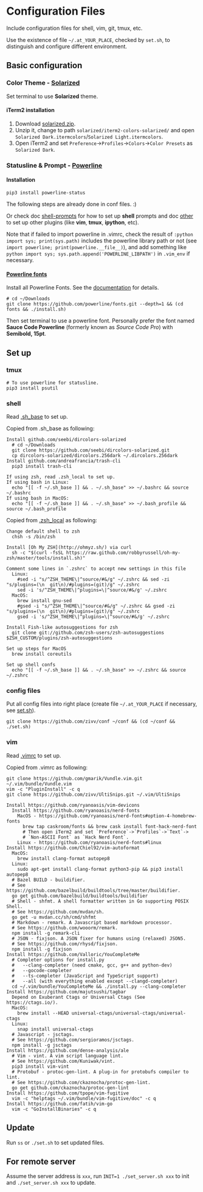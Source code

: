 # Configuration Files

Include configuration files for shell, vim, git, tmux, etc.

Use the existence of file `~/.at_YOUR_PLACE`, checked by `set.sh`, to distinguish and configure different environment.

## Basic configuration

### Color Theme - [Solarized](http://ethanschoonover.com/solarized)

Set terminal to use **Solarized** theme.

#### iTerm2 installation

1.  Download [solarized.zip](http://ethanschoonover.com/solarized/files/solarized.zip).
2.  Unzip it, change to path `solarized/iterm2-colors-solarized/` and open `Solarized Dark.itermcolors`/`Solarized Light.itermcolors`.
3.  Open iTerm2 and set `Preference`->`Profiles`->`Colors`->`Color Presets` as `Solarized Dark`.

### Statusline & Prompt - [Powerline](https://github.com/powerline/powerline)

#### Installation

    pip3 install powerline-status

The following steps are already done in conf files. :)

Or check doc [shell-prompts](https://powerline.readthedocs.org/en/master/usage/shell-prompts.html) for how to set up **shell** prompts and doc [other](https://powerline.readthedocs.org/en/master/usage/other.html) to set up other plugins (like **vim**, **tmux**, **ipython**, etc).

Note that if failed to import powerline in .vimrc, check the result of `:python import sys; print(sys.path)` includes the powerline library path or not (see `import powerline; print(powerline.__file__)`), and add something like `python import sys; sys.path.append('POWERLINE_LIBPATH')` in `.vim_env` if necessary.

#### [Powerline fonts](https://github.com/powerline/fonts)

Install all Powerline Fonts. See the [documentation](https://powerline.readthedocs.org/en/latest/installation/linux.html#font-installation) for details.

    # cd ~/Downloads
    git clone https://github.com/powerline/fonts.git --depth=1 && (cd fonts && ./install.sh)

Then set terminal to use a powerline font. Personally prefer the font named **Sauce Code Powerline** (formerly known as _Source Code Pro_) with **Semibold, 15pt**.

## Set up

### tmux

    # To use powerline for statusline.
    pip3 install psutil

### shell

Read [.sh_base](.sh_base) to set up.

Copied from .sh_base as following:

    Install github.com/seebi/dircolors-solarized
      # cd ~/Downloads
      git clone https://github.com/seebi/dircolors-solarized.git
      cp dircolors-solarized/dircolors.256dark ~/.dircolors.256dark
    Install github.com/andreafrancia/trash-cli
      pip3 install trash-cli

    If using zsh, read .zsh_local to set up.
    If using bash in Linux:
      echo "[[ -f ~/.sh_base ]] && . ~/.sh_base" >> ~/.bashrc && source ~/.bashrc
    If using bash in MacOS:
      echo "[[ -f ~/.sh_base ]] && . ~/.sh_base" >> ~/.bash_profile && source ~/.bash_profile

Copied from [.zsh_local](.zsh_local) as following:

    Change default shell to zsh
      chsh -s /bin/zsh

    Install [Oh My ZSH](http://ohmyz.sh/) via curl
      sh -c "$(curl -fsSL https://raw.github.com/robbyrussell/oh-my-zsh/master/tools/install.sh)"

    Comment some lines in `.zshrc` to accept new settings in this file
      Linux:
        #sed -i "s/^ZSH_THEME\|^source/#&/g" ~/.zshrc && sed -zi "s/plugins=(\n  git\n)/#plugins=(git)/g" ~/.zshrc
        sed -i 's/^ZSH_THEME\|^plugins=\|^source/#&/g' ~/.zshrc
      MacOS:
        brew install gnu-sed
        #gsed -i "s/^ZSH_THEME\|^source/#&/g" ~/.zshrc && gsed -zi "s/plugins=(\n  git\n)/#plugins=(git)/g" ~/.zshrc
        gsed -i 's/^ZSH_THEME\|^plugins=\|^source/#&/g' ~/.zshrc

    Install Fish-like autosuggestions for zsh
      git clone git://github.com/zsh-users/zsh-autosuggestions $ZSH_CUSTOM/plugins/zsh-autosuggestions

    Set up steps for MacOS
      brew install coreutils

    Set up shell confs
      echo "[[ -f ~/.sh_base ]] && . ~/.sh_base" >> ~/.zshrc && source ~/.zshrc

### config files

Put all config files into right place (create file `~/.at_YOUR_PLACE` if necessary, see [set.sh](set.sh)).

    git clone https://github.com/zivv/conf ~/conf && (cd ~/conf && ./set.sh)

### vim

Read [.vimrc](.vimrc) to set up.

Copied from .vimrc as following:

    git clone https://github.com/gmarik/Vundle.vim.git ~/.vim/bundle/Vundle.vim
    vim -c "PluginInstall" -c q
    git clone https://github.com/zivv/UltiSnips.git ~/.vim/UltiSnips

    Install https://github.com/ryanoasis/vim-devicons
      Install https://github.com/ryanoasis/nerd-fonts
        MacOS - https://github.com/ryanoasis/nerd-fonts#option-4-homebrew-fonts
          brew tap caskroom/fonts && brew cask install font-hack-nerd-font
          # Then open iTerm2 and set `Preference`->`Profiles`->`Text`->
          # `Non-ASCII Font` as `Hack Nerd Font`.
        Linux - https://github.com/ryanoasis/nerd-fonts#linux
    Install https://github.com/Chiel92/vim-autoformat
      MacOS:
        brew install clang-format autopep8
      Linux:
        sudo apt-get install clang-format python3-pip && pip3 install autopep8
      # Bazel BUILD - buildifier.
      # See https://github.com/bazelbuild/buildtools/tree/master/buildifier.
      go get github.com/bazelbuild/buildtools/buildifier
      # Shell - shfmt. A shell formatter written in Go supporting POSIX Shell.
      # See https://github.com/mvdan/sh.
      go get -u mvdan.cc/sh/cmd/shfmt
      # Markdown - remark. A Javascript based markdown processor.
      # See https://github.com/wooorm/remark.
      npm install -g remark-cli
      # JSON - fixjson. A JSON fixer for humans using (relaxed) JSON5.
      # See https://github.com/rhysd/fixjson.
      npm install -g fixjson
    Install https://github.com/Valloric/YouCompleteMe
      # Completer options for install.py
      #   --clang-completer (need cmake, gcc, g++ and python-dev)
      #   --gocode-completer
      #   --ts-completer (JavaScript and TypeScript support)
      #   --all (with everything enabled except --clangd-completer)
      cd ~/.vim/bundle/YouCompleteMe && ./install.py --clang-completer
    Install https://github.com/majutsushi/tagbar
      Depend on Exuberant Ctags or Universal Ctags (See https://ctags.io/).
      MacOS:
        brew install --HEAD universal-ctags/universal-ctags/universal-ctags
      Linux:
        snap install universal-ctags
      # Javascript - jsctags.
      # See https://github.com/sergioramos/jsctags.
      npm install -g jsctags
    Install https://github.com/dense-analysis/ale
      # Vim - vint. A vim script language lint.
      # See https://github.com/Kuniwak/vint.
      pip3 install vim-vint
      # Protobuf - protoc-gen-lint. A plug-in for protobufs compiler to lint.
      # See https://github.com/ckaznocha/protoc-gen-lint.
      go get github.com/ckaznocha/protoc-gen-lint
    Install https://github.com/tpope/vim-fugitive
      vim -c "helptags ~/.vim/bundle/vim-fugitive/doc" -c q
    Install https://github.com/fatih/vim-go
      vim -c "GoInstallBinaries" -c q

## Update

Run `ss` or `./set.sh` to set updated files.

## For remote server

Assume the server address is `xxx`, run `INIT=1 ./set_server.sh xxx` to init and `./set_server.sh xxx` to update.
